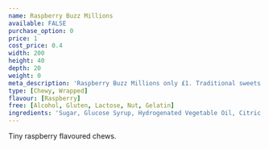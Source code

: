 ```yaml
---
name: Raspberry Buzz Millions
available: FALSE
purchase_option: 0
price: 1
cost_price: 0.4
width: 200
height: 40
depth: 20
weight: 0
meta_description: 'Raspberry Buzz Millions only £1. Traditional sweets and more at Humbugs Confectionery Store. Specialists in satisfying your sweet tooth!'
type: [Chewy, Wrapped]
flavour: [Raspberry]
free: [Alcohol, Gluten, Lactose, Nut, Gelatin]
ingredients: 'Sugar, Glucose Syrup, Hydrogenated Vegetable Oil, Citric Acid, Starch, Gelling Agent (Gellan Gum, Gum Arabic) Emulsifier (E473). Colours: E162. Flavours: Apple Juice Concentrate, Lemon Concentrate, Orange Concentrate, Raspberry Extract, Strawberry Concentrate'
---
```

Tiny raspberry flavoured chews.